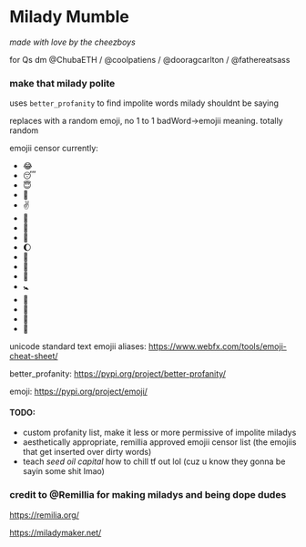 # Milady Mumble

*made with love by the cheezboys*

for Qs dm @ChubaETH / @coolpatiens / @dooragcarlton / @fathereatsass 

### make that milady polite

uses `better_profanity` to find impolite words milady shouldnt be saying 

replaces with a random emoji, no 1 to 1 badWord->emojii meaning.  totally random

emojii censor currently: 
- :joy:
- :sleeping:
- :innocent:
- :revolving_hearts:
- :v:
- :princess:
- :tongue:
- :baby_chick:
- :waxing_gibbous_moon:
- :confetti_ball:
- :bath:
- :8ball:
- :baby_symbol:
- :signal_strength:
- :see_no_evil:
- :hear_no_evil:
- :speak_no_evil:

unicode standard text emojii aliases: https://www.webfx.com/tools/emoji-cheat-sheet/

better_profanity: https://pypi.org/project/better-profanity/

emoji: https://pypi.org/project/emoji/

#### TODO: 
- custom profanity list, make it less or more permissive of impolite miladys 
- aesthetically appropriate, remillia approved emojii censor list (the emojiis that get inserted over dirty words)
- teach *seed oil capital* how to chill tf out lol (cuz u know they gonna be sayin some shit lmao)


### credit to @Remillia for making miladys and being dope dudes
https://remilia.org/

https://miladymaker.net/
